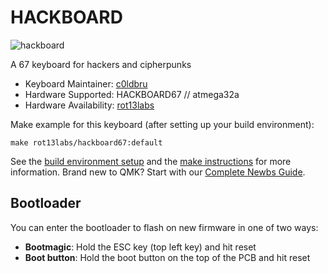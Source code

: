 # HACKBOARD

![hackboard](https://i.imgur.com/te8feiB.png)

A 67 keyboard for hackers and cipherpunks

* Keyboard Maintainer: [c0ldbru](https://github.com/c0ldbru)
* Hardware Supported: HACKBOARD67 // atmega32a
* Hardware Availability: [rot13labs](https://rot13labs.com)

Make example for this keyboard (after setting up your build environment):

    make rot13labs/hackboard67:default

See the [build environment setup](https://docs.qmk.fm/#/getting_started_build_tools) and the [make instructions](https://docs.qmk.fm/#/getting_started_make_guide) for more information. Brand new to QMK? Start with our [Complete Newbs Guide](https://docs.qmk.fm/#/newbs).

## Bootloader

You can enter the bootloader to flash on new firmware in one of two ways:

* **Bootmagic**: Hold the ESC key (top left key) and hit reset
* **Boot button**: Hold the boot button on the top of the PCB and hit reset